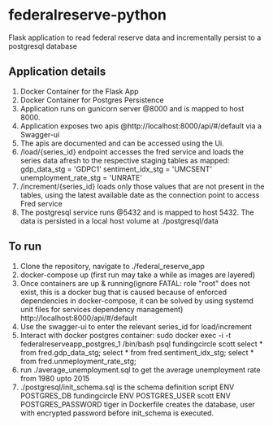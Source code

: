 # federalreserve-python
Flask application to read federal reserve data and incrementally persist to a postgresql database

Application details
-------------------
1. Docker Container for the Flask App 
2. Docker Container for Postgres Persistence
3. Application runs on gunicorn server @8000 and is mapped to host 8000.
4. Application exposes two apis @http://localhost:8000/api/#/default via a Swagger-ui
5. The apis are documented and can be accessed using the Ui.
6. /load/{series_id} endpoint accesses the fred service and loads the series data afresh to the respective staging tables as mapped:
    gdp_data_stg = 'GDPC1'
    sentiment_idx_stg = 'UMCSENT'
    unemployment_rate_stg = 'UNRATE'
7. /increment/{series_id} loads only those values that are not present in the tables, using the latest available date as the connection point to access Fred service
8. The postgresql service runs @5432 and is mapped to host 5432. The data is persisted in a local host volume at ./postgresql/data


To run
-------
1. Clone the repository, navigate to ./federal_reserve_app
2. docker-compose up (first run may take a while as images are layered)
3. Once containers are up & running(ignore FATAL:  role "root" does not exist, this is a docker bug that is caused because of enforced dependencies in docker-compose, it can be solved by using systemd unit files for services dependency management)
    http://localhost:8000/api/#/default 
4. Use the swagger-ui to enter the relevant series_id for load/increment
5. Interact with docker postgres container:
    sudo docker exec -i -t federalreserveapp_postgres_1 /bin/bash
    psql fundingcircle scott
    select * from fred.gdp_data_stg;
    select * from fred.sentiment_idx_stg;
    select * from fred.unmeployment_rate_stg;
6. run ./average_unemployment.sql to get the average unemployment rate from 1980 upto 2015
8. ./postgresql/init_schema.sql is the schema definition script
ENV POSTGRES_DB fundingcircle
ENV POSTGRES_USER scott
ENV POSTGRES_PASSWORD tiger
in Dockerfile creates the database, user with encrypted password before init_schema is executed.
